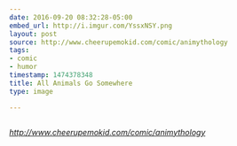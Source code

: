 ```yaml
---
date: 2016-09-20 08:32:28-05:00
embed_url: http://i.imgur.com/YssxNSY.png
layout: post
source: http://www.cheerupemokid.com/comic/animythology
tags:
- comic
- humor
timestamp: 1474378348
title: All Animals Go Somewhere
type: image

---
```

<img src="http://i.imgur.com/YssxNSY.png" alt="" />

<cite>http://www.cheerupemokid.com/comic/animythology</cite>

